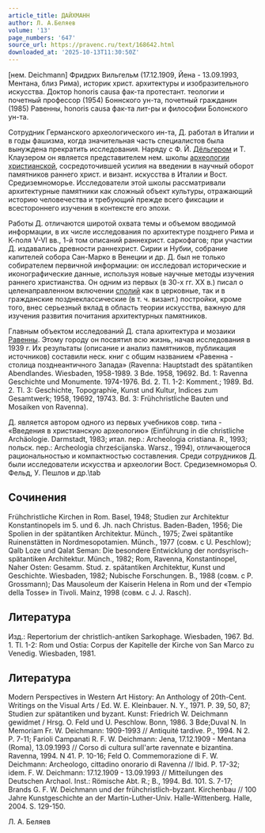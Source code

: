 ```yaml
---
article_title: ДАЙХМАНН
author: Л. А.Беляев
volume: '13'
page_numbers: '647'
source_url: https://pravenc.ru/text/168642.html
downloaded_at: '2025-10-13T11:30:50Z'
---
```


[нем. Deichmann] Фридрих Вильгельм (17.12.1909, Йена - 13.09.1993, Ментана, близ Рима), историк христ. архитектуры и изобразительного искусства. Доктор honoris causa фак-та протестант. теологии и почетный профессор (1954) Боннского ун-та, почетный гражданин (1985) Равенны, honoris causa фак-та лит-ры и философии Болонского ун-та.

Сотрудник Германского археологического ин-та, Д. работал в Италии и в годы фашизма, когда значительная часть специалистов была вынуждена прекратить исследования. Наряду с Ф. Й. [Дёльгером](https://pravenc.ru/text/Дёльгером.html) и Т. Клаузером он является представителем нем. школы [археологии христианской](<https://pravenc.ru/text/археологии христианской.html>), сосредоточившей усилия на введении в научный оборот памятников раннего христ. и визант. искусства в Италии и Вост. Средиземноморье. Исследователи этой школы рассматривали архитектурные памятники как сложный объект культуры, отражающий историю человечества и требующий прежде всего фиксации и всестороннего изучения в контексте его эпохи.

Работы Д. отличаются широтой охвата темы и объемом вводимой информации, в их числе исследования по архитектуре позднего Рима и К-поля V-VI вв., 1-й том описаний раннехрист. саркофагов; при участии Д. издавались древности раннехрист. Сирии и Нубии, собрание капителей собора Сан-Марко в Венеции и др. Д. был не только собирателем первичной информации: он исследовал исторические и иконографические данные, используя новые научные методы изучения раннего христианства. Он одним из первых (в 30-х гг. XX в.) писал о целенаправленном включении [сполий](https://pravenc.ru/text/сполий.html) как в церковные, так и в гражданские позднеклассические (в т. ч. визант.) постройки, кроме того, внес серьезный вклад в область теории искусства, важную для изучения развития почитания архитектурных памятников.

Главным объектом исследований Д. стала архитектура и мозаики [Равенны](https://pravenc.ru/text/Равенны.html). Этому городу он посвятил всю жизнь, начав исследования в 1939 г. Их результаты (описание и анализ памятников, публикация источников) составили неск. книг с общим названием «Равенна - столица позднеантичного Запада» (Ravenna: Hauptstadt des spätantiken Abendlandes. Wiesbaden, 1958-1989. 3 Bde. 1958, 19692. Bd. 1: Ravenna Geschichte und Monumente. 1974-1976. Bd. 2. Tl. 1-2: Komment.; 1989. Bd. 2. Tl. 3: Geschichte, Topographie, Kunst und Kultur, Indices zum Gesamtwerk; 1958, 19692, 19743. Bd. 3: Frühchristliche Bauten und Mosaiken von Ravenna).

Д. является автором одного из первых учебников совр. типа - «Введения в христианскую археологию» (Einführung in die christliche Archäologie. Darmstadt, 1983; итал. пер.: Archeologia cristiana. R., 1993; польск. пер.: Archeologia chrześcijanska. Warsz., 1994), отличающегося рациональностью и компактностью составления. Среди сотрудников Д. были исследователи искусства и археологии Вост. Средиземноморья О. Фельд, У. Пешлов и др.\tab

## Сочинения

Frühchristliche Kirchen in Rom. Basel, 1948; Studien zur Architektur Konstantinopels im 5. und 6. Jh. nach Christus. Baden-Baden, 1956; Die Spolien in der spätantiken Architektur. Münch., 1975; Zwei spätantike Ruinenstätten in Nordmesopotamien. Münch., 1977 (cовм. с U. Peschlow); Qalb Loze und Qalat Seman: Die besondere Entwicklung der nordsyrisch-spätantiken Architektur. Münch., 1982; Rom, Ravenna, Konstantinopel, Naher Osten: Gesamm. Stud. z. spätantiken Architektur, Kunst und Geschichte. Wiesbaden, 1982; Nubische Forschungen. B., 1988 (совм. с P. Grossmann); Das Mausoleum der Kaiserin Helena in Rom und der «Tempio della Tosse» in Tivoli. Mainz, 1998 (совм. с J. J. Rasch).

## Литература

Изд.: Repertorium der christlich-antiken Sarkophage. Wiesbaden, 1967. Bd. 1. Tl. 1-2: Rom und Ostia: Corpus der Kapitelle der Kirche von San Marco zu Venedig. Wiesbaden, 1981.

## Литература

Modern Perspectives in Western Art History: An Anthology of 20th-Cent. Writings on the Visual Arts / Ed. W. E. Kleinbauer. N. Y., 1971. P. 39, 50, 87; Studien zur spätantiken und byzant. Kunst: Friedrich W. Deichmann gewidmet / Hrsg. O. Feld und U. Peschlow. Bonn, 1986. 3 Bde;Duval N. In Memoriam Fr. W. Deichmann: 1909-1993 // Antiquité tardive. P., 1994. N 2. P. 7-11; Farioli Campanati R. F. W. Deichmann: Jena, 17.12.1909 - Mentana (Roma), 13.09.1993 // Corso di cultura sull'arte ravennate e bizantina. Ravenna, 1994. N 41. P. 10-16; Feld O. Commemorazione di F. W. Deichmann: Archeologo, cittadino onorario di Ravenna // Ibid. P. 17-32; idem. F. W. Deichmann: 17.12.1909 - 13.09.1993 // Mitteilungen des Deutschen Archаol. Inst.: Römische Abt. R.; B., 1994. Bd. 101. S. 7-17; Brands G. F. W. Deichmann und der frühchristlich-byzant. Kirchenbau // 100 Jahre Kunstgeschichte an der Martin-Luther-Univ. Halle-Wittenberg. Halle, 2004. S. 129-150.

Л. А.  Беляев
